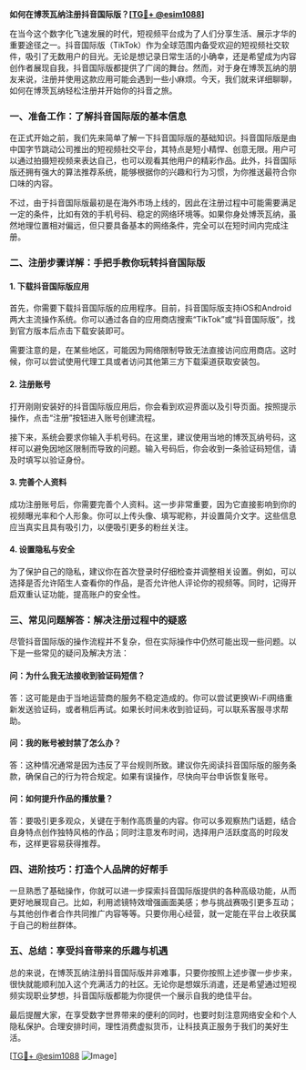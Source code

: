 **如何在博茨瓦纳注册抖音国际版？[[TG💪+ @esim1088](https://t.me/s/esim1088)]**

在当今这个数字化飞速发展的时代，短视频平台成为了人们分享生活、展示才华的重要途径之一。抖音国际版（TikTok）作为全球范围内备受欢迎的短视频社交软件，吸引了无数用户的目光。无论是想记录日常生活的小确幸，还是希望成为内容创作者展现自我，抖音国际版都提供了广阔的舞台。然而，对于身在博茨瓦纳的朋友来说，注册并使用这款应用可能会遇到一些小麻烦。今天，我们就来详细聊聊，如何在博茨瓦纳轻松注册并开始你的抖音之旅。

### **一、准备工作：了解抖音国际版的基本信息**

在正式开始之前，我们先来简单了解一下抖音国际版的基础知识。抖音国际版是由中国字节跳动公司推出的短视频社交平台，其特点是短小精悍、创意无限。用户可以通过拍摄短视频来表达自己，也可以观看其他用户的精彩作品。此外，抖音国际版还拥有强大的算法推荐系统，能够根据你的兴趣和行为习惯，为你推送最符合你口味的内容。

不过，由于抖音国际版最初是在海外市场上线的，因此在注册过程中可能需要满足一定的条件，比如有效的手机号码、稳定的网络环境等。如果你身处博茨瓦纳，虽然地理位置相对偏远，但只要具备基本的网络条件，完全可以在短时间内完成注册。

### **二、注册步骤详解：手把手教你玩转抖音国际版**

#### **1. 下载抖音国际版应用**
首先，你需要下载抖音国际版的应用程序。目前，抖音国际版支持iOS和Android两大主流操作系统。你可以通过各自的应用商店搜索“TikTok”或“抖音国际版”，找到官方版本后点击下载安装即可。

需要注意的是，在某些地区，可能因为网络限制导致无法直接访问应用商店。这时候，你可以尝试使用代理工具或者访问其他第三方下载渠道获取安装包。

#### **2. 注册账号**
打开刚刚安装好的抖音国际版应用后，你会看到欢迎界面以及引导页面。按照提示操作，点击“注册”按钮进入账号创建流程。

接下来，系统会要求你输入手机号码。在这里，建议使用当地的博茨瓦纳号码，这样可以避免因地区限制而导致的问题。输入号码后，你会收到一条验证码短信，请及时填写以验证身份。

#### **3. 完善个人资料**
成功注册账号后，你需要完善个人资料。这一步非常重要，因为它直接影响到你的视频曝光率和个人形象。你可以上传头像、填写昵称，并设置简介文字。这些信息应当真实且具有吸引力，以便吸引更多的粉丝关注。

#### **4. 设置隐私与安全**
为了保护自己的隐私，建议你在首次登录时仔细检查并调整相关设置。例如，可以选择是否允许陌生人查看你的作品，是否允许他人评论你的视频等。同时，记得开启双重认证功能，提高账户的安全性。

### **三、常见问题解答：解决注册过程中的疑惑**

尽管抖音国际版的操作流程并不复杂，但在实际操作中仍然可能出现一些问题。以下是一些常见的疑问及解决方法：

#### **问：为什么我无法接收到验证码短信？**
答：这可能是由于当地运营商的服务不稳定造成的。你可以尝试更换Wi-Fi网络重新发送验证码，或者稍后再试。如果长时间未收到验证码，可以联系客服寻求帮助。

#### **问：我的账号被封禁了怎么办？**
答：这种情况通常是因为违反了平台规则所致。建议你先阅读抖音国际版的服务条款，确保自己的行为符合规定。如果有误操作，尽快向平台申诉恢复账号。

#### **问：如何提升作品的播放量？**
答：要吸引更多观众，关键在于制作高质量的内容。你可以多观察热门话题，结合自身特点创作独特风格的作品；同时注意发布时间，选择用户活跃度高的时段发布，这样更容易获得推荐。

### **四、进阶技巧：打造个人品牌的好帮手**

一旦熟悉了基础操作，你就可以进一步探索抖音国际版提供的各种高级功能，从而更好地展现自己。比如，利用滤镜特效增强画面美感；参与挑战赛吸引更多互动；与其他创作者合作共同推广内容等等。只要你用心经营，就一定能在平台上收获属于自己的粉丝群体。

### **五、总结：享受抖音带来的乐趣与机遇**

总的来说，在博茨瓦纳注册抖音国际版并非难事，只要你按照上述步骤一步步来，很快就能顺利加入这个充满活力的社区。无论你是想娱乐消遣，还是希望通过短视频实现职业梦想，抖音国际版都能为你提供一个展示自我的绝佳平台。

最后提醒大家，在享受数字世界带来的便利的同时，也要时刻注意网络安全和个人隐私保护。合理安排时间，理性消费虚拟货币，让科技真正服务于我们的美好生活。

[[TG💪+ @esim1088](https://t.me/s/esim1088) ![Image](https://i.postimg.cc/4NQfJmqS/Snipaste-2025-05-13-00-14-12.png)]